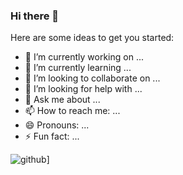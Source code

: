 ### Hi there 👋

<!--
**jetscholar/jetscholar** is a ✨ _special_ ✨ repository because its `README.md` (this file) appears on your GitHub profile.
-->
Here are some ideas to get you started:
- 🔭 I’m currently working on ...
- 🌱 I’m currently learning ...
- 👯 I’m looking to collaborate on ...
- 🤔 I’m looking for help with ...
- 💬 Ask me about ...
- 📫 How to reach me: ...
- 😄 Pronouns: ...
- ⚡ Fun fact: ...


![github](https://img.shields.io/badge/GitHub-000000?style=for-the-badge&logo=GitHub&logoColor=white)]

